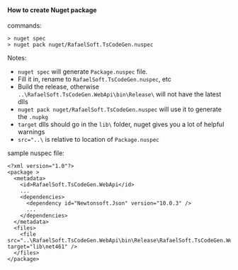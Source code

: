 #### How to create Nuget package

commands:

    > nuget spec
    > nuget pack nuget/RafaelSoft.TsCodeGen.nuspec

Notes:

 - `nuget spec` will generate `Package.nuspec` file.
 - Fill it in, rename to `RafaelSoft.TsCodeGen.nuspec`, etc
 - Build the release, otherwise `..\RafaelSoft.TsCodeGen.WebApi\bin\Release\` will not have the latest dlls
 - `nuget pack nuget/RafaelSoft.TsCodeGen.nuspec` will use it to generate the `.nupkg`
 - `target` dlls should go in the `lib\` folder, nuget gives you a lot of helpful warnings
 - `src="..\` is relative to location of `Package.nuspec`

sample nuspec file:

    <?xml version="1.0"?>
    <package >
      <metadata>
        <id>RafaelSoft.TsCodeGen.WebApi</id>
        ...
        <dependencies>
          <dependency id="Newtonsoft.Json" version="10.0.3" />
          ...
        </dependencies>
      </metadata>
      <files>
        <file src="..\RafaelSoft.TsCodeGen.WebApi\bin\Release\RafaelSoft.TsCodeGen.WebApi.dll" target="lib\net461" />
      </files>
    </package>

